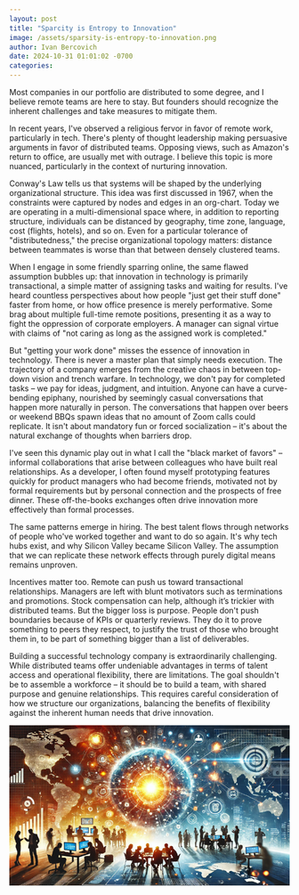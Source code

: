 ```yaml
---
layout: post
title: "Sparcity is Entropy to Innovation"
image: /assets/sparsity-is-entropy-to-innovation.png
author: Ivan Bercovich
date: 2024-10-31 01:01:02 -0700
categories:
---
```


Most companies in our portfolio are distributed to some degree, and I believe remote teams are here to stay. But founders should recognize the inherent challenges and take measures to mitigate them.

In recent years, I've observed a religious fervor in favor of remote work, particularly in tech. There's plenty of thought leadership making persuasive arguments in favor of distributed teams. Opposing views, such as Amazon's return to office, are usually met with outrage. I believe this topic is more nuanced, particularly in the context of nurturing innovation.

Conway's Law tells us that systems will be shaped by the underlying organizational structure. This idea was first discussed in 1967, when the constraints were captured by nodes and edges in an org-chart. Today we are operating in a multi-dimensional space where, in addition to reporting structure, individuals can be distanced by geography, time zone, language, cost (flights, hotels), and so on. Even for a particular tolerance of "distributedness," the precise organizational topology matters: distance between teammates is worse than that between densely clustered teams.

When I engage in some friendly sparring online, the same flawed assumption bubbles up: that innovation in technology is primarily transactional, a simple matter of assigning tasks and waiting for results. I've heard countless perspectives about how people "just get their stuff done" faster from home, or how office presence is merely performative. Some brag about multiple full-time remote positions, presenting it as a way to fight the oppression of corporate employers. A manager can signal virtue with claims of "not caring as long as the assigned work is completed."

But "getting your work done" misses the essence of innovation in technology. There is never a master plan that simply needs execution. The trajectory of a company emerges from the creative chaos in between top-down vision and trench warfare. In technology, we don't pay for completed tasks – we pay for ideas, judgment, and intuition. Anyone can have a curve-bending epiphany, nourished by seemingly casual conversations that happen more naturally in person. The conversations that happen over beers or weekend BBQs spawn ideas that no amount of Zoom calls could replicate. It isn't about mandatory fun or forced socialization – it's about the natural exchange of thoughts when barriers drop.

I've seen this dynamic play out in what I call the "black market of favors" – informal collaborations that arise between colleagues who have built real relationships. As a developer, I often found myself prototyping features quickly for product managers who had become friends, motivated not by formal requirements but by personal connection and the prospects of free dinner. These off-the-books exchanges often drive innovation more effectively than formal processes.

The same patterns emerge in hiring. The best talent flows through networks of people who've worked together and want to do so again. It's why tech hubs exist, and why Silicon Valley became Silicon Valley. The assumption that we can replicate these network effects through purely digital means remains unproven.

Incentives matter too. Remote can push us toward transactional relationships. Managers are left with blunt motivators such as terminations and promotions. Stock compensation can help, although it’s trickier with distributed teams. But the bigger loss is purpose. People don't push boundaries because of KPIs or quarterly reviews. They do it to prove something to peers they respect, to justify the trust of those who brought them in, to be part of something bigger than a list of deliverables.

Building a successful technology company is extraordinarily challenging. While distributed teams offer undeniable advantages in terms of talent access and operational flexibility, there are limitations. The goal shouldn't be to assemble a workforce – it should be to build a team, with shared purpose and genuine relationships. This requires careful consideration of how we structure our organizations, balancing the benefits of flexibility against the inherent human needs that drive innovation.

[![Alt text](../assets/sparsity-is-entropy-to-innovation.png)](../assets/sparsity-is-entropy-to-innovation.png)
